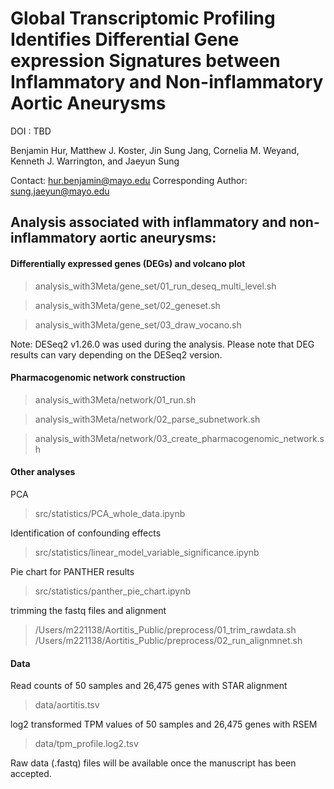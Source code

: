 Global Transcriptomic Profiling Identifies Differential Gene expression Signatures between Inflammatory and Non-inflammatory Aortic Aneurysms
=========================

DOI : TBD

Benjamin Hur, Matthew J. Koster, Jin Sung Jang, Cornelia M. Weyand, Kenneth J. Warrington, and Jaeyun Sung

Contact: hur.benjamin@mayo.edu
Corresponding Author: sung.jaeyun@mayo.edu

## Analysis associated with inflammatory and non-inflammatory aortic aneurysms:


#### Differentially expressed genes (DEGs) and volcano plot

>analysis_with3Meta/gene_set/01_run_deseq_multi_level.sh

>analysis_with3Meta/gene_set/02_geneset.sh

>analysis_with3Meta/gene_set/03_draw_vocano.sh

Note: DESeq2 v1.26.0 was used during the analysis. Please note that DEG results can vary depending on the DESeq2 version.

#### Pharmacogenomic network construction

>analysis_with3Meta/network/01_run.sh

>analysis_with3Meta/network/02_parse_subnetwork.sh

>analysis_with3Meta/network/03_create_pharmacogenomic_network.sh

#### Other analyses

PCA
>src/statistics/PCA_whole_data.ipynb

Identification of confounding effects
>src/statistics/linear_model_variable_significance.ipynb

Pie chart for PANTHER results
>src/statistics/panther_pie_chart.ipynb

trimming the fastq files and alignment
>/Users/m221138/Aortitis_Public/preprocess/01_trim_rawdata.sh
>/Users/m221138/Aortitis_Public/preprocess/02_run_alignmnet.sh

#### Data

Read counts of 50 samples and 26,475 genes with STAR alignment

>data/aortitis.tsv

log2 transformed TPM values of 50 samples and 26,475 genes with RSEM

>data/tpm_profile.log2.tsv

Raw data (.fastq) files will be available once the manuscript has been accepted.
